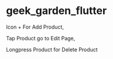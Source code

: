 # geek_garden_flutter

Icon + For Add Product,

Tap Product go to Edit Page,

Longpress Product for Delete Product



